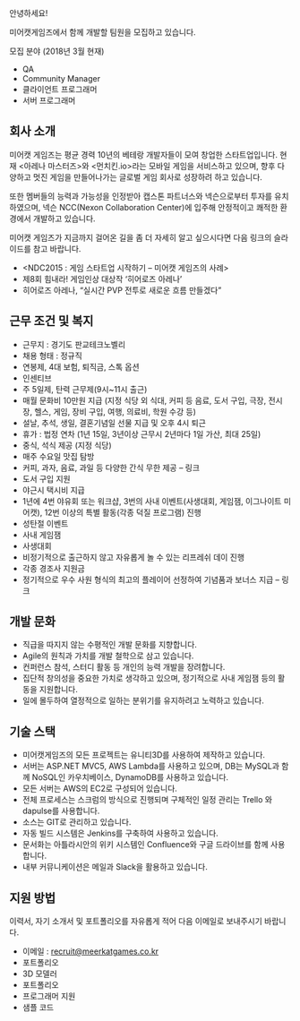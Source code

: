 안녕하세요!

미어캣게임즈에서 함께 개발할 팀원을 모집하고 있습니다.

모집 분야 (2018년 3월 현재)

 - QA
 - Community Manager
 - 클라이언트 프로그래머
 - 서버 프로그래머

## 회사 소개

미어캣 게임즈는 평균 경력 10년의 베테랑 개발자들이 모여 창업한 스타트업입니다. 현재 <아레나 마스터즈>와 <먼치킨.io>라는 모바일 게임을 서비스하고 있으며, 향후 다양하고 멋진 게임을 만들어나가는 글로벌 게임 회사로 성장하려 하고 있습니다.

또한 멤버들의 능력과 가능성을 인정받아 캡스톤 파트너스와 넥슨으로부터 투자를 유치하였으며, 넥슨 NCC(Nexon Collaboration Center)에 입주해 안정적이고 쾌적한 환경에서 개발하고 있습니다.

미어캣 게임즈가 지금까지 걸어온 길을 좀 더 자세히 알고 싶으시다면 다음 링크의 슬라이드를 참고 바랍니다.

 - <NDC2015 : 게임 스타트업 시작하기 – 미어캣 게임즈의 사례>
 - 제8회 힘내라! 게임인상 대상작 ‘히어로즈 아레나’
 - 히어로즈 아레나, “실시간 PVP 전투로 새로운 흐름 만들겠다”
 
## 근무 조건 및 복지

 - 근무지 : 경기도 판교테크노벨리
 - 채용 형태 : 정규직
 - 연봉제, 4대 보험, 퇴직금, 스톡 옵션
 - 인센티브
 - 주 5일제, 탄력 근무제(9시~11시 출근)
 - 매월 문화비 10만원 지급 (지정 식당 외 식대, 커피 등 음료, 도서 구입, 극장, 전시장, 헬스, 게임, 장비 구입, 여행, 의료비, 학원 수강 등)
 - 설날, 추석, 생일, 결혼기념일 선물 지급 및 오후 4시 퇴근
 - 휴가 : 법정 연차 (1년 15일, 3년이상 근무시 2년마다 1일 가산, 최대 25일)
 - 중식, 석식 제공 (지정 식당)
 - 매주 수요일 맛집 탐방
 - 커피, 과자, 음료, 과일 등 다양한 간식 무한 제공 – 링크
 - 도서 구입 지원
 - 야근시 택시비 지급
 - 1년에 4번 야유회 또는 워크샵, 3번의 사내 이벤트(사생대회, 게임잼, 이그나이트 미어캣), 12번 이상의 특별 활동(각종 덕질 프로그램) 진행
  - 성탄절 이벤트
  - 사내 게임잼
  - 사생대회
 - 비정기적으로 출근하지 않고 자유롭게 놀 수 있는 리프레쉬 데이 진행
 - 각종 경조사 지원금
 - 정기적으로 우수 사원 형식의 최고의 플레이어 선정하여 기념품과 보너스 지급 – 링크

## 개발 문화

 - 직급을 따지지 않는 수평적인 개발 문화를 지향합니다.
 - Agile의 원칙과 가치를 개발 철학으로 삼고 있습니다.
 - 컨퍼런스 참석, 스터디 활동 등 개인의 능력 개발을 장려합니다.
 - 집단적 창의성을 중요한 가치로 생각하고 있으며, 정기적으로 사내 게임잼 등의 활동을 지원합니다.
 - 일에 몰두하여 열정적으로 일하는 분위기를 유지하려고 노력하고 있습니다.
 
## 기술 스택

 - 미어캣게임즈의 모든 프로젝트는 유니티3D를 사용하여 제작하고 있습니다.
 - 서버는 ASP.NET MVC5, AWS Lambda를 사용하고 있으며, DB는 MySQL과 함께 NoSQL인 카우치베이스, DynamoDB를 사용하고 있습니다.
 - 모든 서버는 AWS의 EC2로 구성되어 있습니다.
 - 전체 프로세스는 스크럼의 방식으로 진행되며 구체적인 일정 관리는 Trello 와 dapulse를 사용합니다.
 - 소스는 GIT로 관리하고 있습니다.
 - 자동 빌드 시스템은 Jenkins를 구축하여 사용하고 있습니다.
 - 문서화는 아틀라시안의 위키 시스템인 Confluence와 구글 드라이브를 함께 사용합니다.
 - 내부 커뮤니케이션은 메일과 Slack을 활용하고 있습니다.
 
## 지원 방법

이력서, 자기 소개서 및 포트폴리오를 자유롭게 적어 다음 이메일로 보내주시기 바랍니다.

 - 이메일 : recruit@meerkatgames.co.kr
 - 포트폴리오
  - 3D 모델러
   - 포트폴리오
  - 프로그래머 지원
   - 샘플 코드
  
